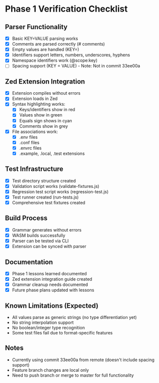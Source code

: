 # Phase 1 Verification Checklist

## Parser Functionality
- [x] Basic KEY=VALUE parsing works
- [x] Comments are parsed correctly (# comments)
- [x] Empty values are handled (KEY=)
- [x] Identifiers support letters, numbers, underscores, hyphens
- [x] Namespace identifiers work (@scope:key)
- [ ] Spacing support (KEY = VALUE) - Note: Not in commit 33ee00a

## Zed Extension Integration
- [x] Extension compiles without errors
- [x] Extension loads in Zed
- [x] Syntax highlighting works:
  - [x] Keys/identifiers show in red
  - [x] Values show in green
  - [x] Equals sign shows in cyan
  - [x] Comments show in grey
- [x] File associations work:
  - [x] .env files
  - [x] .conf files
  - [x] .envrc files
  - [x] .example, .local, .test extensions

## Test Infrastructure
- [x] Test directory structure created
- [x] Validation script works (validate-fixtures.js)
- [x] Regression test script works (regression-test.js)
- [x] Test runner created (run-tests.js)
- [x] Comprehensive test fixtures created

## Build Process
- [x] Grammar generates without errors
- [x] WASM builds successfully
- [x] Parser can be tested via CLI
- [x] Extension can be synced with parser

## Documentation
- [x] Phase 1 lessons learned documented
- [x] Zed extension integration guide created
- [x] Grammar cleanup needs documented
- [x] Future phase plans updated with lessons

## Known Limitations (Expected)
- All values parse as generic strings (no type differentiation yet)
- No string interpolation support
- No boolean/integer type recognition
- Some test files fail due to format-specific features

## Notes
- Currently using commit 33ee00a from remote (doesn't include spacing support)
- Feature branch changes are local only
- Need to push branch or merge to master for full functionality
